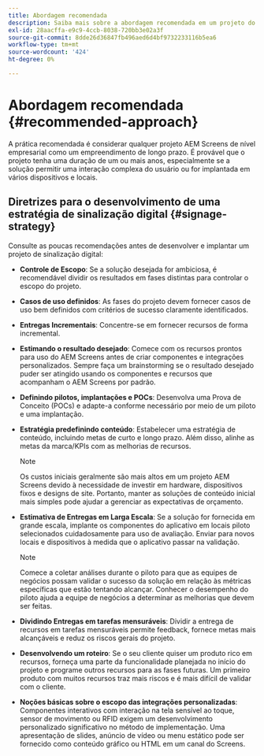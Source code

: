 ```yaml
---
title: Abordagem recomendada
description: Saiba mais sobre a abordagem recomendada em um projeto do AEM Screens.
exl-id: 28aacffa-e9c9-4ccb-8038-720bb3e02a3f
source-git-commit: 8dde26d36847fb496aed6d4bf9732233116b5ea6
workflow-type: tm+mt
source-wordcount: '424'
ht-degree: 0%

---
```


# Abordagem recomendada {#recommended-approach}

A prática recomendada é considerar qualquer projeto AEM Screens de nível empresarial como um empreendimento de longo prazo. É provável que o projeto tenha uma duração de um ou mais anos, especialmente se a solução permitir uma interação complexa do usuário ou for implantada em vários dispositivos e locais.

## Diretrizes para o desenvolvimento de uma estratégia de sinalização digital {#signage-strategy}

Consulte as poucas recomendações antes de desenvolver e implantar um projeto de sinalização digital:

* **Controle de Escopo**:
Se a solução desejada for ambiciosa, é recomendável dividir os resultados em fases distintas para controlar o escopo do projeto.

* **Casos de uso definidos**:
As fases do projeto devem fornecer casos de uso bem definidos com critérios de sucesso claramente identificados.

* **Entregas Incrementais**:
Concentre-se em fornecer recursos de forma incremental.

* **Estimando o resultado desejado**:
Comece com os recursos prontos para uso do AEM Screens antes de criar componentes e integrações personalizados. Sempre faça um brainstorming se o resultado desejado puder ser atingido usando os componentes e recursos que acompanham o AEM Screens por padrão.

* **Definindo pilotos, implantações e POCs**:
Desenvolva uma Prova de Conceito (POCs) e adapte-a conforme necessário por meio de um piloto e uma implantação.

* **Estratégia predefinindo conteúdo**:
Estabelecer uma estratégia de conteúdo, incluindo metas de curto e longo prazo. Além disso, alinhe as metas da marca/KPIs com as melhorias de recursos.

  >[!NOTE]
  >
  > Os custos iniciais geralmente são mais altos em um projeto AEM Screens devido à necessidade de investir em hardware, dispositivos fixos e designs de site. Portanto, manter as soluções de conteúdo inicial mais simples pode ajudar a gerenciar as expectativas de orçamento.

* **Estimativa de Entregas em Larga Escala**:
Se a solução for fornecida em grande escala, implante os componentes do aplicativo em locais piloto selecionados cuidadosamente para uso de avaliação. Enviar para novos locais e dispositivos à medida que o aplicativo passar na validação.

  >[!NOTE]
  >
  > Comece a coletar análises durante o piloto para que as equipes de negócios possam validar o sucesso da solução em relação às métricas específicas que estão tentando alcançar. Conhecer o desempenho do piloto ajuda a equipe de negócios a determinar as melhorias que devem ser feitas.

* **Dividindo Entregas em tarefas mensuráveis**:
Dividir a entrega de recursos em tarefas mensuráveis permite feedback, fornece metas mais alcançáveis e reduz os riscos gerais do projeto.

* **Desenvolvendo um roteiro**:
Se o seu cliente quiser um produto rico em recursos, forneça uma parte da funcionalidade planejada no início do projeto e programe outros recursos para as fases futuras. Um primeiro produto com muitos recursos traz mais riscos e é mais difícil de validar com o cliente.

* **Noções básicas sobre o escopo das integrações personalizadas**:
Componentes interativos com interação na tela sensível ao toque, sensor de movimento ou RFID exigem um desenvolvimento personalizado significativo no método de implementação. Uma apresentação de slides, anúncio de vídeo ou menu estático pode ser fornecido como conteúdo gráfico ou HTML em um canal do Screens.
